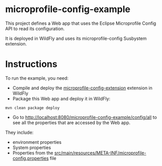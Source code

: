 # microprofile-config-example

This project defines a Web app that uses the Eclipse Microprofile Config API to read its configuration.

It is deployed in WildFly and uses its microprofile-config Susbystem extension.

# Instructions

To run the example, you need:

* Compile and deploy the [microprofile-config-extension](https://github.com/jmesnil/microprofile-config-extension) extension in WildFly
* Package this Web app and deploy it in WildFly:

````
mvn clean package deploy
````

* Go to [http://localhost:8080/microprofile-config-example/config/all](http://localhost:8080/microprofile-config-example/config/all) to see all the properties that are accessed by the Web app.

They include:
 * environment properties
 * System properties
 * Properties from the [src/main/resources/META-INF/microprofile-config.properties](src/main/resources/META-INF/microprofile-config.properties) file


